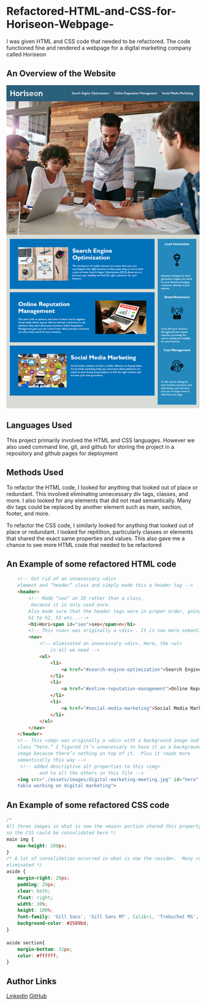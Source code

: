 # Refactored-HTML-and-CSS-for-Horiseon-Webpage-
I was given HTML and CSS code that needed to be refactored.  The code functioned fine and rendered a webpage for a digital marketing company called Horiseon

## An Overview of the Website

![Horiseon](./assets/01-html-css-git-homework-demo.png)

## Languages Used
This project primarily involved the HTML and CSS languages.  However we also used command line, git, and github for storing the project in a repository and github pages for deployment

## Methods Used
To refactor the HTML code, I looked for anything that looked out of place or redundant.  This involved eliminating unnecessary div tags, classes, and more. I also looked for any elements that did not read semantically. Many div tags could be replaced by another element such as main, section, footer, and more.

To refactor the CSS code, I similarly looked for anything that looked out of place or redundant.  I looked for repitition, particularly classes or elements that shared the exact same properties and values.  This also gave me a chance to see more HTML code that needed to be refactored

## An Example of some refactored HTML code

```html
    <!-- Got rid of an unnecessary <div>
    element and “header” class and simply made this a header tag -->
    <header>
        <!-- Made “seo” an ID rather than a class,
         because it is only used once.
        Also made sure that the header tags were in proper order, going from
        h1 to h2, h3 etc...-->
        <h1>Hori<span id="seo">seo</span>n</h1>
        <!-- This <nav> was originally a <div> . It is now more semantic  -->
        <nav>
            <!-- eliminated an unnecessary <div>. Here, the <ul> 
                is all we need -->
            <ul>
                <li>
                    <a href="#search-engine-optimization">Search Engine Optimization</a>
                </li>
                <li>
                    <a href="#online-reputation-management">Online Reputation Management</a>
                </li>
                <li>
                    <a href="#social-media-marketing">Social Media Marketing</a>
                </li>
            </ul>
        </nav>
    </header>
    <!-- This <img> was originally a <div> with a background image and with a 
    class “hero.” I figured it’s unnecessary to have it as a background 
    image because there’s nothing on top of it.  Plus it reads more 
    semantically this way -->
     <!-- added descriptive alt properties to this <img> 
            and to all the others in this file -->
    <img src="./assets/images/digital-marketing-meeting.jpg" id="hero" alt="Three men and one woman at a conference 
    table working on digital marketing">
```

## An Example of some refactored CSS code
```CSS
/* 
All three images in what is now the <main> portion shared this property, 
so the CSS could be consolidated here */
main img {
    max-height: 200px;
}
/* A lot of consolidation occurred in what is now the <aside>.  Many redundant selectors were
eliminated */
aside {
    margin-right: 20px;
    padding: 20px;
    clear: both;
    float: right;
    width: 20%;
    height: 100%;
    font-family: 'Gill Sans', 'Gill Sans MT', Calibri, 'Trebuchet MS', sans-serif;
    background-color: #2589bd;
}

aside section{
    margin-bottom: 32px;
    color: #ffffff;
}

```
## Author Links
[LinkedIn](https://www.linkedin.com/in/michael-seaman-120a59250/)
[GitHub](https://github.com/mseaman26)